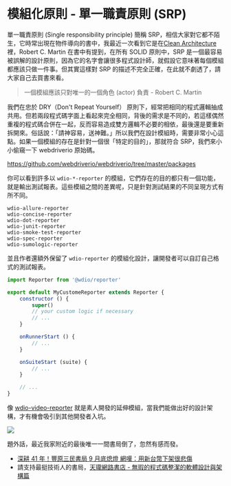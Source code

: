 # 模組化原則 - 單一職責原則 (SRP)

單一職責原則 (Single responsibility principle) 簡稱 SRP，相信大家對它都不陌生，它時常出現在物件導向的書中，我最近一次看到它是在[Clean Architecture](https://www.tenlong.com.tw/products/9789864342945)裡，Robert C. Martin 在書中有提到，在所有 SOLID 原則中，SRP 是一個最容易被誤解的設計原則，因為它的名字會讓很多程式設計師，就假設它意味著每個模組都應該只做一件事。但其實這樣對 SRP 的描述不完全正確，在此就不劇透了，請大家自己去買書來看。

> 一個模組應該只對唯一的一個角色 (actor) 負責 - Robert C. Martin

我們在忠於 DRY（Don't Repeat Yourself） 原則下，經常把相同的程式邏輯抽成共用。但若兩段程式碼字面上看起來完全相同，背後的需求是不同的，若這樣偶然重複的程式碼合併在一起，反而容易造成雙方邏輯不必要的相依，最後還是要重新拆開來。俗話說：「請神容易，送神難。」所以我們在設計模組時，需要非常小心這點。如果一個模組的存在是針對一個很「特定的目的」，那就符合 SRP，我們來小小偷窺一下 webdriverio 原始碼。

<https://github.com/webdriverio/webdriverio/tree/master/packages>

你可以看到許多以 `wdio-*-reporter` 的模組，它們存在的目的都只有一個功能，就是輸出測試報表。這些模組之間的差異呢，只是針對測試結果的不同呈現方式有所不同。

```
wdio-allure-reporter
wdio-concise-reporter
wdio-dot-reporter
wdio-junit-reporter
wdio-smoke-test-reporter
wdio-spec-reporter
wdio-sumologic-reporter
```

並且作者還額外保留了 `wdio-reporter` 的模組化設計，讓開發者可以自訂自己格式的測試報表。

```js
import Reporter from '@wdio/reporter'

export default MyCustomeReporter extends Reporter {
    constructor () {
        super()
        // your custom logic if necessary
        // ...
    }

    onRunnerStart () {
        // ...
    }

    onSuiteStart (suite) {
        // ...
    }

    // ...
}
```

像 [wdio-video-reporter](https://github.com/presidenten/wdio-video-reporter) 就是素人開發的延伸模組，當我們能做出好的設計架構，才有機會吸引到其他開發者入坑。

![](https://media.giphy.com/media/7Fgle7bHGrxR3zY6Gw/giphy.gif)

題外話，最近我家附近的最後唯一一間書局倒了，忽然有感而發。

- [深耕 41 年！豐原三民書局 9 月底熄燈 網嘆：用新台幣下架很悲傷](https://www.ettoday.net/news/20190910/1532385.htm)
- 請支持最挺技術人的書局，[天瓏網路書店 - 無瑕的程式碼整潔的軟體設計與架構篇](https://www.tenlong.com.tw/products/9789864342945)
